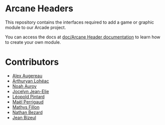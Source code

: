 # Arcane Headers
This repository contains the interfaces required to add a game or graphic module to our Arcade project.

You can access the docs at [doc/Arcane Header documentation](<doc/Arcade documentation>) to learn how to create your own module.
# Contributors
- [Alex Augereau](https://github.com/alex172931)
- [Arthuryan Lohéac](https://github.com/ArthuryanLoheac)
- [Noah Auroy](https://github.com/ChifuyuOnWish)
- [Jocelyn Jean-Elie](https://github.com/Jocelyn-JE)
- [Léopold Pintard](https://github.com/Leopold-PINTARD)
- [Maël Perrigaud](https://github.com/maelemiel)
- [Mathys Fillon](https://github.com/mathys-f)
- [Nathan Bezard](https://github.com/NathanBezard)
- [Jean Bizeul](https://github.com/JeanBizeul)